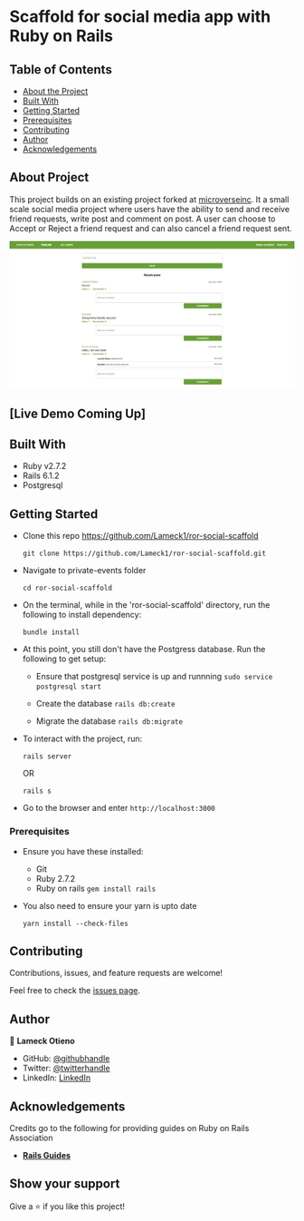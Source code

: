 # Scaffold for social media app with Ruby on Rails

## Table of Contents

* [About the Project](#about-the-project)
* [Built With](#built-with)
* [Getting Started](#getting-started)
* [Prerequisites](#prerequisites)
* [Contributing](#contributing)
* [Author](#author)
* [Acknowledgements](#acknowledgements)

## About Project

This project builds on an existing project forked at [microverseinc](https://github.com/microverseinc/ror-social-scaffold). It a small scale social media project where users have the ability to send and receive friend requests, write post and comment on post. A user can choose to Accept or Reject a friend request and can also cancel a friend request sent.

![screenshot](./timeline.PNG)

## [Live Demo Coming Up]

## Built With

- Ruby v2.7.2
- Rails 6.1.2
- Postgresql

## Getting Started

* Clone this repo https://github.com/Lameck1/ror-social-scaffold
    ```
    git clone https://github.com/Lameck1/ror-social-scaffold.git
    ```
* Navigate to private-events folder
    ```
    cd ror-social-scaffold
    ```
* On the terminal, while in the 'ror-social-scaffold' directory, run the following to install dependency:
    ```
    bundle install
    ```
* At this point, you still don't have the Postgress database. Run the following to get setup:

  - Ensure that postgresql service is up and runnning
        ```
        sudo service postgresql start
        ```
  - Create the database
        ```
        rails db:create
        ```

  - Migrate the database
        ```
        rails db:migrate
        ```

* To interact with the project, run:
    ```
    rails server
    ```

    OR

    ```
    rails s
    ```
* Go to the browser and enter 
    ```http://localhost:3000```


### Prerequisites

- Ensure you have these installed:
    - Git
    - Ruby 2.7.2
    - Ruby on rails ```gem install rails```

- You also need to ensure your yarn is upto date
    ```
    yarn install --check-files
    ```

## Contributing

Contributions, issues, and feature requests are welcome!

Feel free to check the [issues page](https://github.com/Lameck1/ror-social-scaffold/issues).

## Author

👤 **Lameck Otieno**
  - GitHub: [@githubhandle](https://github.com/Lameck1)
  - Twitter: [@twitterhandle](https://twitter.com/lameck721)
  - LinkedIn: [LinkedIn](https://www.linkedin.com/in/lameck-odhiambo-642b7077/)

## Acknowledgements

Credits go to the following for providing guides on Ruby on Rails Association
  - [**Rails Guides**](https://guides.rubyonrails.org/association_basics.html)

## Show your support

Give a ⭐️ if you like this project!
